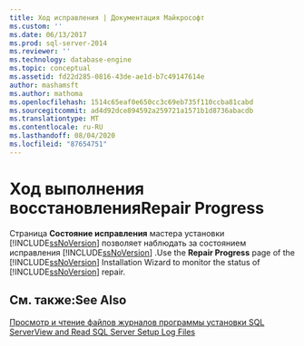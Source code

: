```yaml
---
title: Ход исправления | Документация Майкрософт
ms.custom: ''
ms.date: 06/13/2017
ms.prod: sql-server-2014
ms.reviewer: ''
ms.technology: database-engine
ms.topic: conceptual
ms.assetid: fd22d285-0816-43de-ae1d-b7c49147614e
author: mashamsft
ms.author: mathoma
ms.openlocfilehash: 1514c65eaf0e650cc3c69eb735f110ccba81cabd
ms.sourcegitcommit: ad4d92dce894592a259721a1571b1d8736abacdb
ms.translationtype: MT
ms.contentlocale: ru-RU
ms.lasthandoff: 08/04/2020
ms.locfileid: "87654751"
---
```

# <a name="repair-progress"></a><span data-ttu-id="d6934-102">Ход выполнения восстановления</span><span class="sxs-lookup"><span data-stu-id="d6934-102">Repair Progress</span></span>
  <span data-ttu-id="d6934-103">Страница **Состояние исправления** мастера установки [!INCLUDE[ssNoVersion](../../includes/ssnoversion-md.md)] позволяет наблюдать за состоянием исправления [!INCLUDE[ssNoVersion](../../includes/ssnoversion-md.md)] .</span><span class="sxs-lookup"><span data-stu-id="d6934-103">Use the **Repair Progress** page of the [!INCLUDE[ssNoVersion](../../includes/ssnoversion-md.md)] Installation Wizard to monitor the status of [!INCLUDE[ssNoVersion](../../includes/ssnoversion-md.md)] repair.</span></span>  
  
## <a name="see-also"></a><span data-ttu-id="d6934-104">См. также:</span><span class="sxs-lookup"><span data-stu-id="d6934-104">See Also</span></span>  
 [<span data-ttu-id="d6934-105">Просмотр и чтение файлов журналов программы установки SQL Server</span><span class="sxs-lookup"><span data-stu-id="d6934-105">View and Read SQL Server Setup Log Files</span></span>](../../database-engine/install-windows/view-and-read-sql-server-setup-log-files.md)  
  
  
